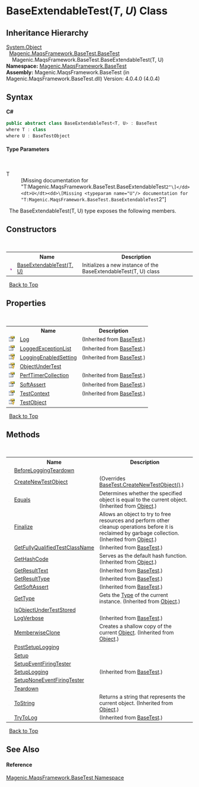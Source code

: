 # BaseExtendableTest(*T*, *U*) Class
 


## Inheritance Hierarchy
<a href="http://msdn2.microsoft.com/en-us/library/e5kfa45b" target="_blank">System.Object</a><br />&nbsp;&nbsp;<a href="MAQS_4/BaseTest_AUTOGENERATED/BaseTest_Class">Magenic.MaqsFramework.BaseTest.BaseTest</a><br />&nbsp;&nbsp;&nbsp;&nbsp;Magenic.MaqsFramework.BaseTest.BaseExtendableTest(T, U)<br />
**Namespace:**&nbsp;<a href="MAQS_4/BaseTest_AUTOGENERATED/Magenic-MaqsFramework-BaseTest_Namespace">Magenic.MaqsFramework.BaseTest</a><br />**Assembly:**&nbsp;Magenic.MaqsFramework.BaseTest (in Magenic.MaqsFramework.BaseTest.dll) Version: 4.0.4.0 (4.0.4)

## Syntax

**C#**<br />
``` C#
public abstract class BaseExtendableTest<T, U> : BaseTest
where T : class
where U : BaseTestObject

```


#### Type Parameters
&nbsp;<dl><dt>T</dt><dd>\[Missing <typeparam name="T"/> documentation for "T:Magenic.MaqsFramework.BaseTest.BaseExtendableTest`2"\]</dd><dt>U</dt><dd>\[Missing <typeparam name="U"/> documentation for "T:Magenic.MaqsFramework.BaseTest.BaseExtendableTest`2"\]</dd></dl>&nbsp;
The BaseExtendableTest(T, U) type exposes the following members.


## Constructors
&nbsp;<table><tr><th></th><th>Name</th><th>Description</th></tr><tr><td>![Public method](media/pubmethod.gif "Public method")</td><td><a href="MAQS_4/BaseTest_AUTOGENERATED/BaseExtendableTest('T',_'U')_Constructor">BaseExtendableTest(T, U)</a></td><td>
Initializes a new instance of the BaseExtendableTest(T, U) class</td></tr></table>&nbsp;
<a href="#baseextendabletest(*t*,-*u*)-class">Back to Top</a>

## Properties
&nbsp;<table><tr><th></th><th>Name</th><th>Description</th></tr><tr><td>![Public property](media/pubproperty.gif "Public property")</td><td><a href="MAQS_4/BaseTest_AUTOGENERATED/BaseTest-Log_Property">Log</a></td><td> (Inherited from <a href="MAQS_4/BaseTest_AUTOGENERATED/BaseTest_Class">BaseTest</a>.)</td></tr><tr><td>![Public property](media/pubproperty.gif "Public property")</td><td><a href="MAQS_4/BaseTest_AUTOGENERATED/BaseTest-LoggedExceptionList_Property">LoggedExceptionList</a></td><td> (Inherited from <a href="MAQS_4/BaseTest_AUTOGENERATED/BaseTest_Class">BaseTest</a>.)</td></tr><tr><td>![Protected property](media/protproperty.gif "Protected property")</td><td><a href="MAQS_4/BaseTest_AUTOGENERATED/BaseTest-LoggingEnabledSetting_Property">LoggingEnabledSetting</a></td><td> (Inherited from <a href="MAQS_4/BaseTest_AUTOGENERATED/BaseTest_Class">BaseTest</a>.)</td></tr><tr><td>![Protected property](media/protproperty.gif "Protected property")</td><td><a href="MAQS_4/BaseTest_AUTOGENERATED/BaseExtendableTest('T',_'U')-ObjectUnderTest_Property">ObjectUnderTest</a></td><td /></tr><tr><td>![Public property](media/pubproperty.gif "Public property")</td><td><a href="MAQS_4/BaseTest_AUTOGENERATED/BaseTest-PerfTimerCollection_Property">PerfTimerCollection</a></td><td> (Inherited from <a href="MAQS_4/BaseTest_AUTOGENERATED/BaseTest_Class">BaseTest</a>.)</td></tr><tr><td>![Public property](media/pubproperty.gif "Public property")</td><td><a href="MAQS_4/BaseTest_AUTOGENERATED/BaseTest-SoftAssert_Property">SoftAssert</a></td><td> (Inherited from <a href="MAQS_4/BaseTest_AUTOGENERATED/BaseTest_Class">BaseTest</a>.)</td></tr><tr><td>![Public property](media/pubproperty.gif "Public property")</td><td><a href="MAQS_4/BaseTest_AUTOGENERATED/BaseTest-TestContext_Property">TestContext</a></td><td> (Inherited from <a href="MAQS_4/BaseTest_AUTOGENERATED/BaseTest_Class">BaseTest</a>.)</td></tr><tr><td>![Protected property](media/protproperty.gif "Protected property")</td><td><a href="MAQS_4/BaseTest_AUTOGENERATED/BaseExtendableTest('T',_'U')-TestObject_Property">TestObject</a></td><td /></tr></table>&nbsp;
<a href="#baseextendabletest(*t*,-*u*)-class">Back to Top</a>

## Methods
&nbsp;<table><tr><th></th><th>Name</th><th>Description</th></tr><tr><td>![Protected method](media/protmethod.gif "Protected method")</td><td><a href="MAQS_4/BaseTest_AUTOGENERATED/BaseExtendableTest('T',_'U')-BeforeLoggingTeardown_Method">BeforeLoggingTeardown</a></td><td /></tr><tr><td>![Protected method](media/protmethod.gif "Protected method")</td><td><a href="MAQS_4/BaseTest_AUTOGENERATED/BaseExtendableTest('T',_'U')-CreateNewTestObject_Method">CreateNewTestObject</a></td><td> (Overrides <a href="MAQS_4/BaseTest_AUTOGENERATED/BaseTest-CreateNewTestObject_Method">BaseTest.CreateNewTestObject()</a>.)</td></tr><tr><td>![Public method](media/pubmethod.gif "Public method")</td><td><a href="http://msdn2.microsoft.com/en-us/library/bsc2ak47" target="_blank">Equals</a></td><td>
Determines whether the specified object is equal to the current object.
 (Inherited from <a href="http://msdn2.microsoft.com/en-us/library/e5kfa45b" target="_blank">Object</a>.)</td></tr><tr><td>![Protected method](media/protmethod.gif "Protected method")</td><td><a href="http://msdn2.microsoft.com/en-us/library/4k87zsw7" target="_blank">Finalize</a></td><td>
Allows an object to try to free resources and perform other cleanup operations before it is reclaimed by garbage collection.
 (Inherited from <a href="http://msdn2.microsoft.com/en-us/library/e5kfa45b" target="_blank">Object</a>.)</td></tr><tr><td>![Protected method](media/protmethod.gif "Protected method")</td><td><a href="MAQS_4/BaseTest_AUTOGENERATED/BaseTest-GetFullyQualifiedTestClassName_Method">GetFullyQualifiedTestClassName</a></td><td> (Inherited from <a href="MAQS_4/BaseTest_AUTOGENERATED/BaseTest_Class">BaseTest</a>.)</td></tr><tr><td>![Public method](media/pubmethod.gif "Public method")</td><td><a href="http://msdn2.microsoft.com/en-us/library/zdee4b3y" target="_blank">GetHashCode</a></td><td>
Serves as the default hash function.
 (Inherited from <a href="http://msdn2.microsoft.com/en-us/library/e5kfa45b" target="_blank">Object</a>.)</td></tr><tr><td>![Protected method](media/protmethod.gif "Protected method")</td><td><a href="MAQS_4/BaseTest_AUTOGENERATED/BaseTest-GetResultText_Method">GetResultText</a></td><td> (Inherited from <a href="MAQS_4/BaseTest_AUTOGENERATED/BaseTest_Class">BaseTest</a>.)</td></tr><tr><td>![Protected method](media/protmethod.gif "Protected method")</td><td><a href="MAQS_4/BaseTest_AUTOGENERATED/BaseTest-GetResultType_Method">GetResultType</a></td><td> (Inherited from <a href="MAQS_4/BaseTest_AUTOGENERATED/BaseTest_Class">BaseTest</a>.)</td></tr><tr><td>![Protected method](media/protmethod.gif "Protected method")</td><td><a href="MAQS_4/BaseTest_AUTOGENERATED/BaseTest-GetSoftAssert_Method">GetSoftAssert</a></td><td> (Inherited from <a href="MAQS_4/BaseTest_AUTOGENERATED/BaseTest_Class">BaseTest</a>.)</td></tr><tr><td>![Public method](media/pubmethod.gif "Public method")</td><td><a href="http://msdn2.microsoft.com/en-us/library/dfwy45w9" target="_blank">GetType</a></td><td>
Gets the <a href="http://msdn2.microsoft.com/en-us/library/42892f65" target="_blank">Type</a> of the current instance.
 (Inherited from <a href="http://msdn2.microsoft.com/en-us/library/e5kfa45b" target="_blank">Object</a>.)</td></tr><tr><td>![Public method](media/pubmethod.gif "Public method")</td><td><a href="MAQS_4/BaseTest_AUTOGENERATED/BaseExtendableTest('T',_'U')-IsObjectUnderTestStored_Method">IsObjectUnderTestStored</a></td><td /></tr><tr><td>![Protected method](media/protmethod.gif "Protected method")</td><td><a href="MAQS_4/BaseTest_AUTOGENERATED/BaseTest-LogVerbose_Method">LogVerbose</a></td><td> (Inherited from <a href="MAQS_4/BaseTest_AUTOGENERATED/BaseTest_Class">BaseTest</a>.)</td></tr><tr><td>![Protected method](media/protmethod.gif "Protected method")</td><td><a href="http://msdn2.microsoft.com/en-us/library/57ctke0a" target="_blank">MemberwiseClone</a></td><td>
Creates a shallow copy of the current <a href="http://msdn2.microsoft.com/en-us/library/e5kfa45b" target="_blank">Object</a>.
 (Inherited from <a href="http://msdn2.microsoft.com/en-us/library/e5kfa45b" target="_blank">Object</a>.)</td></tr><tr><td>![Protected method](media/protmethod.gif "Protected method")</td><td><a href="MAQS_4/BaseTest_AUTOGENERATED/BaseExtendableTest('T',_'U')-PostSetupLogging_Method">PostSetupLogging</a></td><td /></tr><tr><td>![Public method](media/pubmethod.gif "Public method")</td><td><a href="MAQS_4/BaseTest_AUTOGENERATED/BaseExtendableTest('T',_'U')-Setup_Method">Setup</a></td><td /></tr><tr><td>![Protected method](media/protmethod.gif "Protected method")</td><td><a href="MAQS_4/BaseTest_AUTOGENERATED/BaseExtendableTest('T',_'U')-SetupEventFiringTester_Method">SetupEventFiringTester</a></td><td /></tr><tr><td>![Protected method](media/protmethod.gif "Protected method")</td><td><a href="MAQS_4/BaseTest_AUTOGENERATED/BaseTest-SetupLogging_Method">SetupLogging</a></td><td> (Inherited from <a href="MAQS_4/BaseTest_AUTOGENERATED/BaseTest_Class">BaseTest</a>.)</td></tr><tr><td>![Protected method](media/protmethod.gif "Protected method")</td><td><a href="MAQS_4/BaseTest_AUTOGENERATED/BaseExtendableTest('T',_'U')-SetupNoneEventFiringTester_Method">SetupNoneEventFiringTester</a></td><td /></tr><tr><td>![Public method](media/pubmethod.gif "Public method")</td><td><a href="MAQS_4/BaseTest_AUTOGENERATED/BaseExtendableTest('T',_'U')-Teardown_Method">Teardown</a></td><td /></tr><tr><td>![Public method](media/pubmethod.gif "Public method")</td><td><a href="http://msdn2.microsoft.com/en-us/library/7bxwbwt2" target="_blank">ToString</a></td><td>
Returns a string that represents the current object.
 (Inherited from <a href="http://msdn2.microsoft.com/en-us/library/e5kfa45b" target="_blank">Object</a>.)</td></tr><tr><td>![Protected method](media/protmethod.gif "Protected method")</td><td><a href="MAQS_4/BaseTest_AUTOGENERATED/BaseTest-TryToLog_Method">TryToLog</a></td><td> (Inherited from <a href="MAQS_4/BaseTest_AUTOGENERATED/BaseTest_Class">BaseTest</a>.)</td></tr></table>&nbsp;
<a href="#baseextendabletest(*t*,-*u*)-class">Back to Top</a>

## See Also


#### Reference
<a href="MAQS_4/BaseTest_AUTOGENERATED/Magenic-MaqsFramework-BaseTest_Namespace">Magenic.MaqsFramework.BaseTest Namespace</a><br />